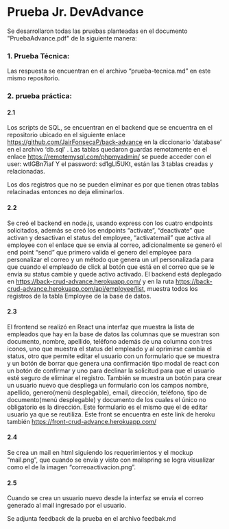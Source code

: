 # Prueba Jr. DevAdvance

Se desarrollaron todas las pruebas planteadas en el documento "PruebaAdvance.pdf" de la siguiente manera:

### 1. Prueba Técnica:

Las respuesta se encuentran en el archivo “prueba-tecnica.md” en este mismo repositorio.

### 2. prueba práctica:

#### 2.1

Los scripts de SQL, se encuentran en el backend que se encuentra en el repositorio ubicado en el siguiente enlace https://github.com/JairFonsecaP/back-advance en la diccionario 'database’ en el archivo ‘db.sql’ .
Las tablas quedaron guardas remotamente en el enlace https://remotemysql.com/phpmyadmin/ se puede acceder con el user: wtlGBn7iaf
Y el password: sd1gLl5UKt, están las 3 tablas creadas y relacionadas.

Los dos registros que no se pueden eliminar es por que tienen otras tablas relacinadas entonces no deja eliminarlos.

#### 2.2

Se creó el backend en node.js, usando express con los cuatro endpoints solicitados, además se creó los endpoints “activate”, “deactivate” que activan y desactivan el status del employee, “activatemail” que activa al employee con el enlace que se envia al correo, adicionalmente se generó el end point “send” que primero valida el genero del employee para personalizar el correo y un método que genera un url personalizada para que cuando el empleado de click al botón que está en el correo que se le envía su status cambie y quede activo activado.
El backend está deplegado en https://back-crud-advance.herokuapp.com/ y en la ruta https://back-crud-advance.herokuapp.com/api/employee/list, muestra todos los registros de la tabla Employee de la base de datos.

#### 2.3

El frontend se realizó en React una interfaz que muestra la lista de empleados que hay en la base de datos las columnas que se muestran son documento, nombre, apellido, teléfono además de una columna con tres iconos, uno que muestra el status del empleado y al oprimirse cambia el status, otro que permite editar el usuario con un formulario que se muestra y un botón de borrar que genera una confirmación tipo modal de react con un botón de confirmar y uno para declinar la solicitud para que el usuario esté seguro de eliminar el registro. También se muestra un botón para crear un usuario nuevo que despliega un formulario con los campos nombre, apellido, genero(menú desplegable), email, dirección, teléfono, tipo de documento(menú desplegable) y documento de los cuales el único no obligatorio es la dirección. Este formulario es el mismo que el de editar usuario ya que se reutiliza.
Este front se encuentra en este link de heroku también https://front-crud-advance.herokuapp.com/

#### 2.4

Se crea un mail en html siguiendo los requerimientos y el mockup “mail.png”, que cuando se envía y visto con mailspring se logra visualizar como el de la imagen “correoactivacion.png”.

#### 2.5

Cuando se crea un usuario nuevo desde la interfaz se envía el correo generado al mail ingresado por el usuario.

Se adjunta feedback de la prueba en el archivo feedbak.md
